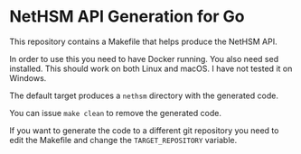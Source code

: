 # NetHSM API Generation for Go

This repository contains a Makefile that helps produce the NetHSM API.  

In order to use this you need to have Docker running. You also need sed
installed. This should work on both Linux and macOS.  I have not tested it on
Windows. 

The default target produces a `nethsm` directory with the generated code.

You can issue `make clean` to remove the generated code.

If you want to generate the code to a different git repository you need to edit the Makefile and change the `TARGET_REPOSITORY` variable.
